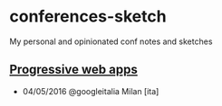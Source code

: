 # conferences-sketch

My personal and opinionated conf notes and sketches

## [Progressive web apps](./progressive-web-app/)
 - 04/05/2016 @googleitalia Milan [ita]
